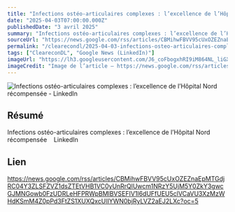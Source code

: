 ```yaml
---
title: "Infections ostéo-articulaires complexes : l’excellence de l’Hôpital Nord récompensée - LinkedIn"
date: "2025-04-03T07:00:00.000Z"
publishedDate: "3 avril 2025"
summary: "Infections ostéo-articulaires complexes : l’excellence de l’Hôpital Nord récompensée &nbsp;&nbsp; LinkedIn"
sourceUrl: "https://news.google.com/rss/articles/CBMihwFBVV95cUxOZEZnaEpMTGdjRC04Y3ZLSFZVZ1dsZTEtVHB1VC0yUnRrQlUwcm1NRzY5UjM5Y0ZkY3gwcGJMNGowb0FzUDRLeHFPRWpBMlBVSEFIV1l6dUFfUEU5clVCaVU3XzMzWHdKSmM4Z0pPd3FtZS1XUXQxcUlIYWN0bjRyLVZ2aEJ2LXc?oc=5"
permalink: "/clearecondl/2025-04-03-infections-osteo-articulaires-complexes-lexcellence-de-lhopital-nord-recompensee"
tags: ["CleareconDL", "Google News (LinkedIn)"]
imageUrl: "https://lh3.googleusercontent.com/J6_coFbogxhRI9iM864NL_liGXvsQp2AupsKei7z0cNNfDvGUmWUy20nuUhkREQyrpY4bEeIBuc=s0-w300"
imageCredit: "Image de l’article — https://news.google.com/rss/articles/CBMihwFBVV95cUxOZEZnaEpMTGdjRC04Y3ZLSFZVZ1dsZTEtVHB1VC0yUnRrQlUwcm1NRzY5UjM5Y0ZkY3gwcGJMNGowb0FzUDRLeHFPRWpBMlBVSEFIV1l6dUFfUEU5clVCaVU3XzMzWHdKSmM4Z0pPd3FtZS1XUXQxcUlIYWN0bjRyLVZ2aEJ2LXc?oc=5"
---
```


![Infections ostéo-articulaires complexes : l’excellence de l’Hôpital Nord récompensée - LinkedIn](https://lh3.googleusercontent.com/J6_coFbogxhRI9iM864NL_liGXvsQp2AupsKei7z0cNNfDvGUmWUy20nuUhkREQyrpY4bEeIBuc=s0-w300)

## Résumé

Infections ostéo-articulaires complexes : l’excellence de l’Hôpital Nord récompensée &nbsp;&nbsp; LinkedIn

## Lien

https://news.google.com/rss/articles/CBMihwFBVV95cUxOZEZnaEpMTGdjRC04Y3ZLSFZVZ1dsZTEtVHB1VC0yUnRrQlUwcm1NRzY5UjM5Y0ZkY3gwcGJMNGowb0FzUDRLeHFPRWpBMlBVSEFIV1l6dUFfUEU5clVCaVU3XzMzWHdKSmM4Z0pPd3FtZS1XUXQxcUlIYWN0bjRyLVZ2aEJ2LXc?oc=5
